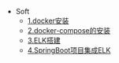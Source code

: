 + Soft
  - [1.docker安装](elk/docker安装.md)
  - [2.docker-compose的安装](elk/docker-compose的安装.md)
  - [3.ELK搭建](elk/ELK搭建.md)
  - [4.SpringBoot项目集成ELK](elk/SpringBoot项目集成ELK.md)

